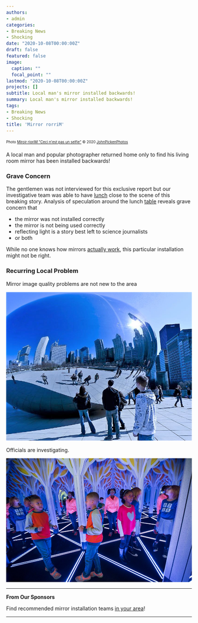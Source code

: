 ```yaml
---
authors:
- admin
categories:
- Breaking News
- Shocking
date: "2020-10-08T00:00:00Z"
draft: false
featured: false
image:
  caption: ""
  focal_point: ""
lastmod: "2020-10-08T00:00:00Z"
projects: []
subtitle: Local man's mirror installed backwards!
summary: Local man's mirror installed backwards!
tags:
- Breaking News
- Shocking
title: 'Mirror rorriM'
---
```


<sub><sup>Photo [Miroir rioriM "Ceci n'est pas un selfie"](https://www.flickr.com/photos/picken/50433006281/in/dateposted/) :copyright: 2020 [JohnPickenPhotos](https://www.flickr.com/photos/picken/)</sup></sub>    

A local man and popular photographer returned home only to find his living room mirror has been installed backwards!

### Grave Concern
The gentlemen was not interviewed for this exclusive report but our investigative team was able to have [lunch](https://en.wikipedia.org/wiki/Lunch) close to the scene of this breaking story. Analysis of speculation around the lunch [table](https://www.etsy.com/search?q=table) reveals grave concern that

- the mirror was not installed correctly
- the mirror is not being used correctly
- reflecting light is a story best left to science journalists
- or both

While no one knows how mirrors [actually work](https://science.howstuffworks.com/innovation/everyday-innovations/mirror1.htm), this particular installation might not be right.

### Recurring Local Problem
Mirror image quality problems are not new to the area

![theBean](./bean1.jpg)

Officials are investigating.

![theBean](./maze.jpg)


---
**From Our Sponsors**

Find recommended mirror installation teams [in your area](https://en.wikipedia.org/wiki/Rickrolling#/)!

---
